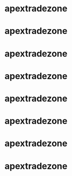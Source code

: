 # apextradezone
# apextradezone
# apextradezone
# apextradezone
# apextradezone
# apextradezone
# apextradezone
# apextradezone
